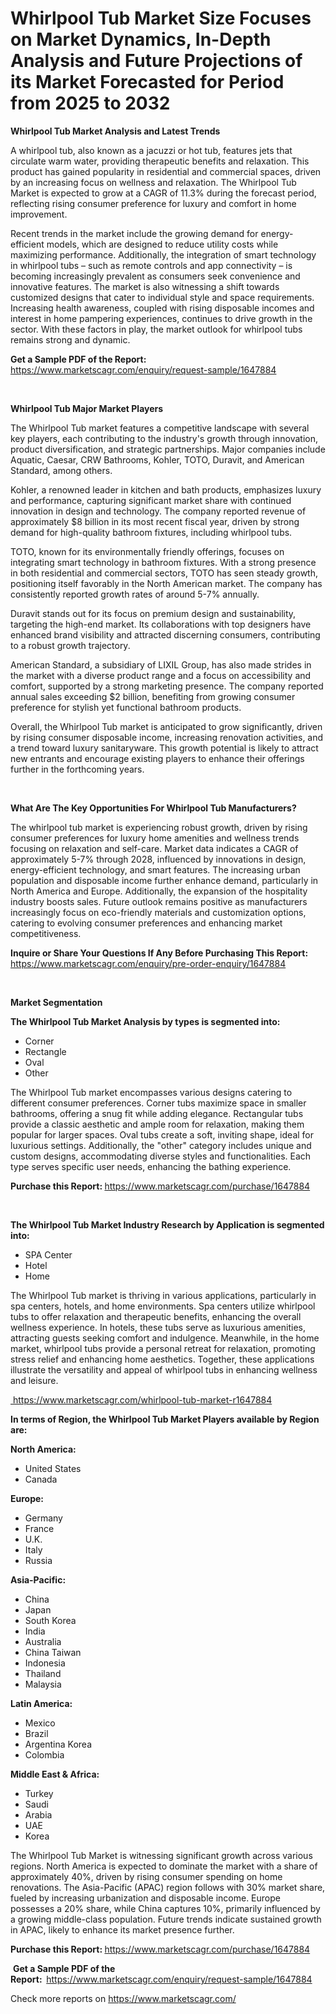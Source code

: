 <p><h1>Whirlpool Tub Market Size Focuses on Market Dynamics, In-Depth Analysis and Future Projections of its Market Forecasted for Period from 2025 to 2032</h1></p><p><strong>Whirlpool Tub Market Analysis and Latest Trends</strong></p>
<p><p>A whirlpool tub, also known as a jacuzzi or hot tub, features jets that circulate warm water, providing therapeutic benefits and relaxation. This product has gained popularity in residential and commercial spaces, driven by an increasing focus on wellness and relaxation. The Whirlpool Tub Market is expected to grow at a CAGR of 11.3% during the forecast period, reflecting rising consumer preference for luxury and comfort in home improvement.</p><p>Recent trends in the market include the growing demand for energy-efficient models, which are designed to reduce utility costs while maximizing performance. Additionally, the integration of smart technology in whirlpool tubs – such as remote controls and app connectivity – is becoming increasingly prevalent as consumers seek convenience and innovative features. The market is also witnessing a shift towards customized designs that cater to individual style and space requirements. Increasing health awareness, coupled with rising disposable incomes and interest in home pampering experiences, continues to drive growth in the sector. With these factors in play, the market outlook for whirlpool tubs remains strong and dynamic.</p></p>
<p><strong>Get a Sample PDF of the Report:&nbsp;</strong> <a href="https://www.marketscagr.com/enquiry/request-sample/1647884?utm_campaign=2342&utm_medium=2&utm_source=Github&utm_content=ia&utm_term=08022025&utm_id=whirlpool-tub">https://www.marketscagr.com/enquiry/request-sample/1647884</a></p>
<p>&nbsp;</p>
<p><strong>Whirlpool Tub Major Market Players</strong></p>
<p><p>The Whirlpool Tub market features a competitive landscape with several key players, each contributing to the industry's growth through innovation, product diversification, and strategic partnerships. Major companies include Aquatic, Caesar, CRW Bathrooms, Kohler, TOTO, Duravit, and American Standard, among others.</p><p>Kohler, a renowned leader in kitchen and bath products, emphasizes luxury and performance, capturing significant market share with continued innovation in design and technology. The company reported revenue of approximately $8 billion in its most recent fiscal year, driven by strong demand for high-quality bathroom fixtures, including whirlpool tubs.</p><p>TOTO, known for its environmentally friendly offerings, focuses on integrating smart technology in bathroom fixtures. With a strong presence in both residential and commercial sectors, TOTO has seen steady growth, positioning itself favorably in the North American market. The company has consistently reported growth rates of around 5-7% annually.</p><p>Duravit stands out for its focus on premium design and sustainability, targeting the high-end market. Its collaborations with top designers have enhanced brand visibility and attracted discerning consumers, contributing to a robust growth trajectory.</p><p>American Standard, a subsidiary of LIXIL Group, has also made strides in the market with a diverse product range and a focus on accessibility and comfort, supported by a strong marketing presence. The company reported annual sales exceeding $2 billion, benefiting from growing consumer preference for stylish yet functional bathroom products.</p><p>Overall, the Whirlpool Tub market is anticipated to grow significantly, driven by rising consumer disposable income, increasing renovation activities, and a trend toward luxury sanitaryware. This growth potential is likely to attract new entrants and encourage existing players to enhance their offerings further in the forthcoming years.</p></p>
<p>&nbsp;</p>
<p><strong>What Are The Key Opportunities For Whirlpool Tub Manufacturers?</strong></p>
<p><p>The whirlpool tub market is experiencing robust growth, driven by rising consumer preferences for luxury home amenities and wellness trends focusing on relaxation and self-care. Market data indicates a CAGR of approximately 5-7% through 2028, influenced by innovations in design, energy-efficient technology, and smart features. The increasing urban population and disposable income further enhance demand, particularly in North America and Europe. Additionally, the expansion of the hospitality industry boosts sales. Future outlook remains positive as manufacturers increasingly focus on eco-friendly materials and customization options, catering to evolving consumer preferences and enhancing market competitiveness.</p></p>
<p><strong>Inquire or Share Your Questions If Any Before Purchasing This Report:</strong> <a href="https://www.marketscagr.com/enquiry/pre-order-enquiry/1647884?utm_campaign=2342&utm_medium=2&utm_source=Github&utm_content=ia&utm_term=08022025&utm_id=whirlpool-tub">https://www.marketscagr.com/enquiry/pre-order-enquiry/1647884</a></p>
<p>&nbsp;</p>
<p><strong>Market Segmentation</strong></p>
<p><strong>The Whirlpool Tub Market Analysis by types is segmented into:</strong></p>
<p><ul><li>Corner</li><li>Rectangle</li><li>Oval</li><li>Other</li></ul></p>
<p><p>The Whirlpool Tub market encompasses various designs catering to different consumer preferences. Corner tubs maximize space in smaller bathrooms, offering a snug fit while adding elegance. Rectangular tubs provide a classic aesthetic and ample room for relaxation, making them popular for larger spaces. Oval tubs create a soft, inviting shape, ideal for luxurious settings. Additionally, the "other" category includes unique and custom designs, accommodating diverse styles and functionalities. Each type serves specific user needs, enhancing the bathing experience.</p></p>
<p><strong>Purchase this Report:&nbsp;</strong><a href="https://www.marketscagr.com/purchase/1647884?utm_campaign=2342&utm_medium=2&utm_source=Github&utm_content=ia&utm_term=08022025&utm_id=whirlpool-tub">https://www.marketscagr.com/purchase/1647884</a></p>
<p>&nbsp;</p>
<p><strong>The Whirlpool Tub Market Industry Research by Application is segmented into:</strong></p>
<p><ul><li>SPA Center</li><li>Hotel</li><li>Home</li></ul></p>
<p><p>The Whirlpool Tub market is thriving in various applications, particularly in spa centers, hotels, and home environments. Spa centers utilize whirlpool tubs to offer relaxation and therapeutic benefits, enhancing the overall wellness experience. In hotels, these tubs serve as luxurious amenities, attracting guests seeking comfort and indulgence. Meanwhile, in the home market, whirlpool tubs provide a personal retreat for relaxation, promoting stress relief and enhancing home aesthetics. Together, these applications illustrate the versatility and appeal of whirlpool tubs in enhancing wellness and leisure.</p></p>
<p><a href="https://www.marketscagr.com/whirlpool-tub-market-r1647884?utm_campaign=2342&utm_medium=2&utm_source=Github&utm_content=ia&utm_term=08022025&utm_id=whirlpool-tub">&nbsp;https://www.marketscagr.com/whirlpool-tub-market-r1647884</a></p>
<p><strong>In terms of Region, the Whirlpool Tub Market Players available by Region are:</strong></p>
<p>
    <p> <strong> North America: </strong>
        <ul>
            <li>United States</li>
            <li>Canada</li>
        </ul>
        </p> 
    <p> <strong> Europe: </strong>
        <ul>
            <li>Germany</li>
            <li>France</li>
            <li>U.K.</li>
            <li>Italy</li>
            <li>Russia</li>
        </ul>
        </p> 
    <p> <strong> Asia-Pacific: </strong>
        <ul>
            <li>China</li>
            <li>Japan</li>
            <li>South Korea</li>
            <li>India</li>
            <li>Australia</li>
            <li>China Taiwan</li>
            <li>Indonesia</li>
            <li>Thailand</li>
            <li>Malaysia</li>
        </ul>
        </p> 
    <p> <strong> Latin America: </strong>
        <ul>
            <li>Mexico</li>
            <li>Brazil</li>
            <li>Argentina Korea</li>
            <li>Colombia</li>
        </ul>
        </p> 
    <p> <strong> Middle East & Africa: </strong>
        <ul>
            <li>Turkey</li>
            <li>Saudi</li>
            <li>Arabia</li>
            <li>UAE</li>
            <li>Korea</li>
        </ul>
    </p>
    </p>
<p><p>The Whirlpool Tub Market is witnessing significant growth across various regions. North America is expected to dominate the market with a share of approximately 40%, driven by rising consumer spending on home renovations. The Asia-Pacific (APAC) region follows with 30% market share, fueled by increasing urbanization and disposable income. Europe possesses a 20% share, while China captures 10%, primarily influenced by a growing middle-class population. Future trends indicate sustained growth in APAC, likely to enhance its market presence further.</p></p>
<p><strong>Purchase this Report: </strong><a href="https://www.marketscagr.com/purchase/1647884?utm_campaign=2342&utm_medium=2&utm_source=Github&utm_content=ia&utm_term=08022025&utm_id=whirlpool-tub">https://www.marketscagr.com/purchase/1647884</a></p>
<p>&nbsp;<strong>Get a Sample PDF of the Report:&nbsp;&nbsp;</strong><a href="https://www.marketscagr.com/enquiry/request-sample/1647884?utm_campaign=2342&utm_medium=2&utm_source=Github&utm_content=ia&utm_term=08022025&utm_id=whirlpool-tub">https://www.marketscagr.com/enquiry/request-sample/1647884</a></p>
<p><strong></strong></p>
<p>Check more reports on <a href="https://www.marketscagr.com/?utm_campaign=2342&utm_medium=2&utm_source=Github&utm_content=ia&utm_term=08022025&utm_id=whirlpool-tub">https://www.marketscagr.com/</a></p>
